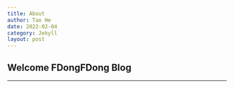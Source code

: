 ```yaml
---
title: About
author: Tao He
date: 2022-02-04
category: Jekyll
layout: post
---
```


## Welcome FDongFDong Blog
___

